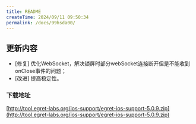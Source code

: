 ```yaml
---
title: README
createTime: 2024/09/11 09:50:34
permalink: /docs/99hsda00/
---
```

## 更新内容

* [修复] 优化WebSocket，解决锁屏时部分webSocket连接断开但是不能收到onClose事件的问题；
* [改进] 提高稳定性。

### 下载地址

[http://tool.egret-labs.org/ios-support/egret-ios-support-5.0.9.zip](http://tool.egret-labs.org/ios-support/egret-ios-support-5.0.9.zip)